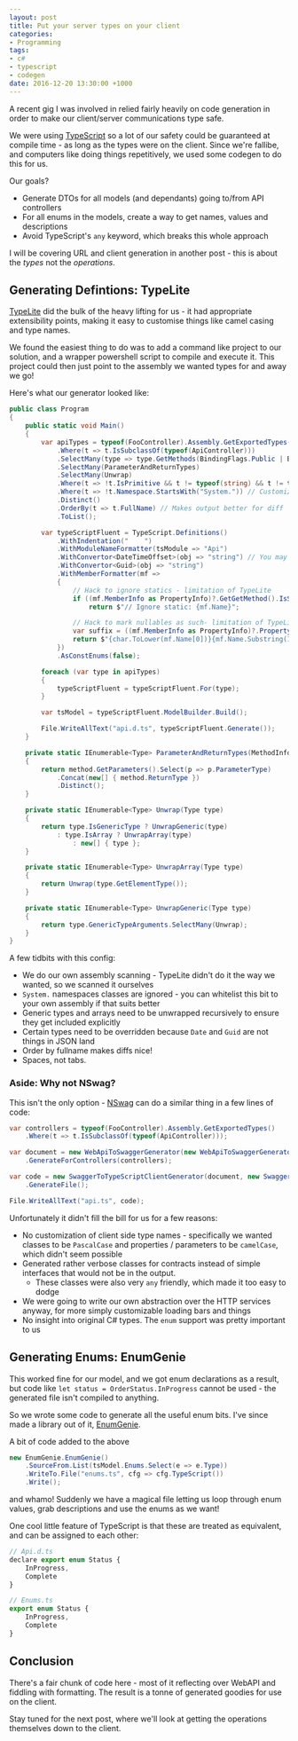 ```yaml
---
layout: post
title: Put your server types on your client
categories:
- Programming
tags:
- c#
- typescript
- codegen
date: 2016-12-20 13:30:00 +1000
---
```

A recent gig I was involved in relied fairly heavily on code generation in order to make our client/server communications type safe.  

We were using [TypeScript](https://www.typescriptlang.org) so a lot of our safety could be guaranteed at compile time - as long as the types were on the client.
Since we're fallibe, and computers like doing things repetitively, we used some codegen to do this for us.

Our goals?

- Generate DTOs for all models (and dependants) going to/from API controllers
- For all enums in the models, create a way to get names, values and descriptions
- Avoid TypeScript's `any` keyword, which breaks this whole approach
<!--break-->
I will be covering URL and client generation in another post - this is about the _types_ not the _operations_.

## Generating Defintions: TypeLite

[TypeLite](http://type.litesolutions.net/) did the bulk of the heavy lifting for us - it had appropriate extensibility points, making it easy
to customise things like camel casing and type names.

We found the easiest thing to do was to add a command like project to our solution,
and a wrapper powershell script to compile and execute it.  This project could then
just point to the assembly we wanted types for and away we go!

Here's what our generator looked like:

```cs
public class Program
{
    public static void Main()
    {
        var apiTypes = typeof(FooController).Assembly.GetExportedTypes()
            .Where(t => t.IsSubclassOf(typeof(ApiController)))
            .SelectMany(type => type.GetMethods(BindingFlags.Public | BindingFlags.Instance | BindingFlags.InvokeMethod))
            .SelectMany(ParameterAndReturnTypes)
            .SelectMany(Unwrap)
            .Where(t => !t.IsPrimitive && t != typeof(string) && t != typeof(object))
            .Where(t => !t.Namespace.StartsWith("System.")) // Customize this bit to suit your app
            .Distinct()
            .OrderBy(t => t.FullName) // Makes output better for diff
            .ToList();

        var typeScriptFluent = TypeScript.Definitions()
            .WithIndentation("    ")
            .WithModuleNameFormatter(tsModule => "Api")
            .WithConvertor<DateTimeOffset>(obj => "string") // You may need to add more of these
            .WithConvertor<Guid>(obj => "string")
            .WithMemberFormatter(mf =>
            {
                // Hack to ignore statics - limitation of TypeLite
                if ((mf.MemberInfo as PropertyInfo)?.GetGetMethod().IsStatic ?? false)
                    return $"// Ignore static: {mf.Name}";

                // Hack to mark nullables as such- limitation of TypeLite
                var suffix = ((mf.MemberInfo as PropertyInfo)?.PropertyType.IsNullable() ?? false) ? "?" : "";
                return $"{char.ToLower(mf.Name[0])}{mf.Name.Substring(1)}{suffix}";
            })
            .AsConstEnums(false);

        foreach (var type in apiTypes)
        {
            typeScriptFluent = typeScriptFluent.For(type);
        }

        var tsModel = typeScriptFluent.ModelBuilder.Build();

        File.WriteAllText("api.d.ts", typeScriptFluent.Generate());
    }

    private static IEnumerable<Type> ParameterAndReturnTypes(MethodInfo method)
    {
        return method.GetParameters().Select(p => p.ParameterType)
            .Concat(new[] { method.ReturnType })
            .Distinct();
    }

    private static IEnumerable<Type> Unwrap(Type type)
    {
        return type.IsGenericType ? UnwrapGeneric(type)
            : type.IsArray ? UnwrapArray(type)
                : new[] { type };
    }

    private static IEnumerable<Type> UnwrapArray(Type type)
    {
        return Unwrap(type.GetElementType());
    }

    private static IEnumerable<Type> UnwrapGeneric(Type type)
    {
        return type.GenericTypeArguments.SelectMany(Unwrap);
    }
}
```

A few tidbits with this config:

* We do our own assembly scanning - TypeLite didn't do it the way we wanted, so we scanned it ourselves
* `System.` namespaces classes are ignored - you can whitelist this bit to your own assembly if that suits better
* Generic types and arrays need to be unwrapped recursively to ensure they get included explicitly
* Certain types need to be overridden because `Date` and `Guid` are not things in JSON land
* Order by fullname makes diffs nice!
* Spaces, not tabs.

### Aside: Why not NSwag?

This isn't the only option - [NSwag](https://github.com/NSwag/NSwag) can do a similar thing in a few lines of code:

```cs
var controllers = typeof(FooController).Assembly.GetExportedTypes()
    .Where(t => t.IsSubclassOf(typeof(ApiController)));

var document = new WebApiToSwaggerGenerator(new WebApiToSwaggerGeneratorSettings())
    .GenerateForControllers(controllers);

var code = new SwaggerToTypeScriptClientGenerator(document, new SwaggerToTypeScriptClientGeneratorSettings())
    .GenerateFile();

File.WriteAllText("api.ts", code);
```

Unfortunately it didn't fill the bill for us for a few reasons:

* No customization of client side type names - specifically we wanted classes
to be `PascalCase` and properties / parameters to be `camelCase`, which didn't seem possible
* Generated rather verbose classes for contracts instead of simple interfaces that would not be in the output.
  * These classes were also very `any` friendly, which made it too easy to dodge
* We were going to write our own abstraction over the HTTP services anyway, for more simply customizable loading bars and things
* No insight into original C# types.  The `enum` support was pretty important to us

## Generating Enums: EnumGenie

This worked fine for our model, and we got enum declarations as a result, but code
like `let status = OrderStatus.InProgress` cannot be used - the generated file isn't compiled
to anything.

So we wrote some code to generate all the useful enum bits.  I've since made a library out of it, [EnumGenie](https://github.com/xwipeoutx/EnumGenie).

A bit of code added to the above

```cs
new EnumGenie.EnumGenie()
    .SourceFrom.List(tsModel.Enums.Select(e => e.Type))
    .WriteTo.File("enums.ts", cfg => cfg.TypeScript())
    .Write();
```

and whamo! Suddenly we have a magical file letting us loop through enum values,
grab descriptions and use the enums as we want!  

One cool little feature of TypeScript is that these are treated as equivalent, and can be assigned to each other:

```js
// Api.d.ts
declare export enum Status {
    InProgress,
    Complete
}

// Enums.ts
export enum Status {
    InProgress,
    Complete
}
```

## Conclusion

There's a fair chunk of code here - most of it reflecting over WebAPI and fiddling
with formatting.  The result is a tonne of generated goodies for use on the client.

Stay tuned for the next post, where we'll look at getting the operations themselves
down to the client.
